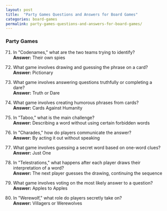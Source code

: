 ```yaml
---
layout: post
title:  "Party Games Questions and Answers for Board Games"
categories: board-games
permalink: party-games-questions-and-answers-for-board-games/
---
```


### Party Games
71. In "Codenames," what are the two teams trying to identify?  
    **Answer:** Their own spies

72. What game involves drawing and guessing the phrase on a card?  
    **Answer:** Pictionary

73. What game involves answering questions truthfully or completing a dare?  
    **Answer:** Truth or Dare

74. What game involves creating humorous phrases from cards?  
    **Answer:** Cards Against Humanity

75. In "Taboo," what is the main challenge?  
    **Answer:** Describing a word without using certain forbidden words

76. In "Charades," how do players communicate the answer?  
    **Answer:** By acting it out without speaking

77. What game involves guessing a secret word based on one-word clues?  
    **Answer:** Just One

78. In "Telestrations," what happens after each player draws their interpretation of a word?  
    **Answer:** The next player guesses the drawing, continuing the sequence

79. What game involves voting on the most likely answer to a question?  
    **Answer:** Apples to Apples

80. In "Werewolf," what role do players secretly take on?  
    **Answer:** Villagers or Werewolves
